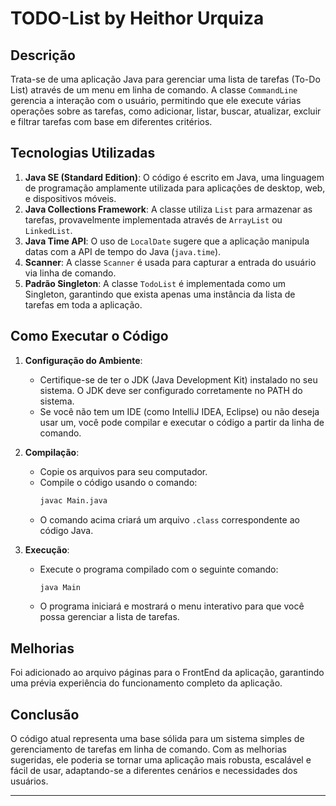 # TODO-List by Heithor Urquiza

## Descrição

Trata-se de uma aplicação Java para gerenciar uma lista de tarefas (To-Do List) através de um menu em linha de comando. A classe `CommandLine` gerencia a interação com o usuário, permitindo que ele execute várias operações sobre as tarefas, como adicionar, listar, buscar, atualizar, excluir e filtrar tarefas com base em diferentes critérios.

## Tecnologias Utilizadas

1. **Java SE (Standard Edition)**: O código é escrito em Java, uma linguagem de programação amplamente utilizada para aplicações de desktop, web, e dispositivos móveis.
2. **Java Collections Framework**: A classe utiliza `List` para armazenar as tarefas, provavelmente implementada através de `ArrayList` ou `LinkedList`.
3. **Java Time API**: O uso de `LocalDate` sugere que a aplicação manipula datas com a API de tempo do Java (`java.time`).
4. **Scanner**: A classe `Scanner` é usada para capturar a entrada do usuário via linha de comando.
5. **Padrão Singleton**: A classe `TodoList` é implementada como um Singleton, garantindo que exista apenas uma instância da lista de tarefas em toda a aplicação.

## Como Executar o Código

1. **Configuração do Ambiente**:
    - Certifique-se de ter o JDK (Java Development Kit) instalado no seu sistema. O JDK deve ser configurado corretamente no PATH do sistema.
    - Se você não tem um IDE (como IntelliJ IDEA, Eclipse) ou não deseja usar um, você pode compilar e executar o código a partir da linha de comando.

2. **Compilação**:
    - Copie os arquivos para seu computador.
    - Compile o código usando o comando:
      ```bash
      javac Main.java
      ```
    - O comando acima criará um arquivo `.class` correspondente ao código Java.

3. **Execução**:
    - Execute o programa compilado com o seguinte comando:
      ```bash
      java Main
      ```
    - O programa iniciará e mostrará o menu interativo para que você possa gerenciar a lista de tarefas.

## Melhorias

Foi adicionado ao arquivo páginas para o FrontEnd da aplicação, garantindo uma prévia experiência do funcionamento completo da aplicação.

## Conclusão

O código atual representa uma base sólida para um sistema simples de gerenciamento de tarefas em linha de comando. Com as melhorias sugeridas, ele poderia se tornar uma aplicação mais robusta, escalável e fácil de usar, adaptando-se a diferentes cenários e necessidades dos usuários.

---